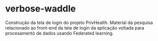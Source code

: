 # verbose-waddle
Construção da tela de login do projeto PrivHealth. Material da pesquisa relacionado ao front-end da tela de login da aplicação voltada para procesamento de dados usando Federated learning.
